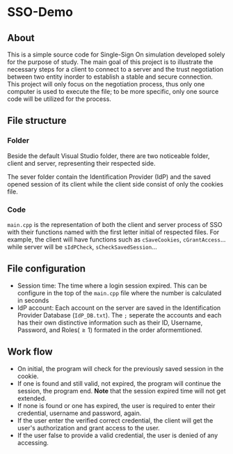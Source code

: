 # SSO-Demo

## About

This is a simple source code for Single-Sign On simulation developed solely for the purpose of study. The main goal of this project is to illustrate the necessary steps for a client to connect to a server and the trust negotiation between two entity inorder to establish a stable and secure connection.
This project will only focus on the negotiation process, thus only one computer is used to execute the file; to be more specific, only one source code will be utilized for the process.

## File structure

### Folder

Beside the default Visual Studio folder, there are two noticeable folder, client and server, representing their respected side.

The sever folder contain the Identification Provider (IdP) and the saved opened session of its client while the client side consist of only the cookies file.

### Code

`main.cpp` is the representation of both the client and server process of SSO with their functions named with the first letter initial of respected files. For example, the client will have functions such as `cSaveCookies`, `cGrantAccess`... while server will be `sIdPCheck`, `sCheckSavedSession`...

## File configuration

- Session time: The time where a login session expired. This can be configure in the top of the `main.cpp` file where the number is calculated in seconds
- IdP account: Each account on the server are saved in the Identification Provider Database (`IdP_DB.txt`). The `;` seperate the accounts and each has their own distinctive information such as their ID, Username, Password, and Roles($\geq 1$) formated in the order aformemtioned.

## Work flow

- On initial, the program will check for the previously saved session in the cookie.
- If one is found and still valid, not expired, the program will continue the session, the program end. __Note__ that the session expired time will not get extended.
- If none is found or one has expired, the user is required to enter their credential, username and password, again.
- If the user enter the verified correct credential, the client will get the user's authorization and grant access to the user.
- If the user false to provide a valid credential, the user is denied of any accessing.
